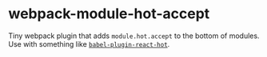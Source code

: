 # webpack-module-hot-accept
Tiny webpack plugin that adds `module.hot.accept` to the bottom of modules.  Use with something like [`babel-plugin-react-hot`](https://github.com/loggur/babel-plugin-react-hot).
